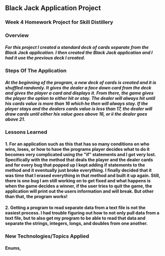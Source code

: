 ## Black Jack Application Project

### Week 4 Homework Project for Skill Distillery

### Overview

##### For this project I created a standard deck of cards separate from the Black Jack application. I then created the Black Jack application and I had it use the previous deck I created.

### Steps Of The Application

##### At the beginning of the program, a new deck of cards is created and it is shuffled randomly. It gives the dealer a face down card from the deck and gives the player a card and displays it. From there, the game gives the player the option to either hit or stay. The dealer will always hit until his cards value is more than 16 which he then will always stay. If the player stays and the dealers cards value is less than 17, the dealer will draw cards until either his value goes above 16, or ii the dealer goes above 21.

### Lessons Learned

#### 1. For an application such as this that has so many conditions on who wins, loses, or how to have the programs player decides what to do it becomes very complicated using the "if" statements and I got very lost. Specifically with the method that deals the player and the dealer cards and for every bug that popped up I kept adding if statements to the method and it eventually just broke everything. I finally decided that it was time that I erased everything in that method and built it up again. Still, there is one bug I am still working on to get fixed and what happens is when the game decides a winner, if the user tries to quit the game, the application will print out the users information and will break. But other than that, the program works!

#### 2. Getting a program to read separate data from a text file is not the easiest process. I had trouble figuring out how to not only pull data from a text file, but to also get my program to be able to read that data and separate the strings, integers, longs, and doubles from one another.


### New Technologies/Topics Applied

#### Enums, 
